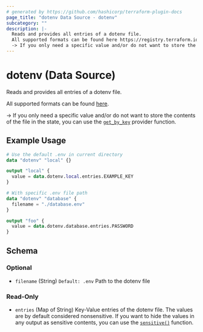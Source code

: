 ```yaml
---
# generated by https://github.com/hashicorp/terraform-plugin-docs
page_title: "dotenv Data Source - dotenv"
subcategory: ""
description: |-
  Reads and provides all entries of a dotenv file.
  All supported formats can be found here https://registry.terraform.io/providers/germanbrew/dotenv/latest/docs#supported-formats.
  -> If you only need a specific value and/or do not want to store the contents of the file in the state, you can use the get_by_key https://registry.terraform.io/providers/germanbrew/dotenv/latest/docs/functions/get_by_key provider function.
---
```


# dotenv (Data Source)

Reads and provides all entries of a dotenv file.

All supported formats can be found [here](https://registry.terraform.io/providers/germanbrew/dotenv/latest/docs#supported-formats).

-> If you only need a specific value and/or do not want to store the contents of the file in the state, you can use the [`get_by_key`](https://registry.terraform.io/providers/germanbrew/dotenv/latest/docs/functions/get_by_key) provider function.

## Example Usage

```terraform
# Use the default .env in current directory
data "dotenv" "local" {}

output "local" {
  value = data.dotenv.local.entries.EXAMPLE_KEY
}

# With specific .env file path
data "dotenv" "database" {
  filename = "./database.env"
}

output "foo" {
  value = data.dotenv.database.entries.PASSWORD
}
```

<!-- schema generated by tfplugindocs -->
## Schema

### Optional

- `filename` (String) `Default: .env` Path to the dotenv file

### Read-Only

- `entries` (Map of String) Key-Value entries of the dotenv file. The values are by default considered nonsensitive. If you want to hide the values in any output as sensitive contents, you can use the [`sensitive()`](https://developer.hashicorp.com/terraform/language/functions/sensitive) function.
